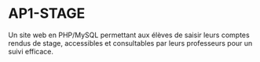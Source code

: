 # AP1-STAGE
Un site web en PHP/MySQL permettant aux élèves de saisir leurs comptes rendus de stage, accessibles et  consultables par leurs professeurs pour un suivi efficace. 
